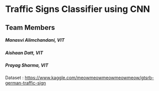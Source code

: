 # Traffic Signs Classifier using CNN

## Team Members
##### Manasvi Alimchandani, VIT
##### Aishaan Datt, VIT
##### Prayag Sharma, VIT


Dataset : https://www.kaggle.com/meowmeowmeowmeowmeow/gtsrb-german-traffic-sign
